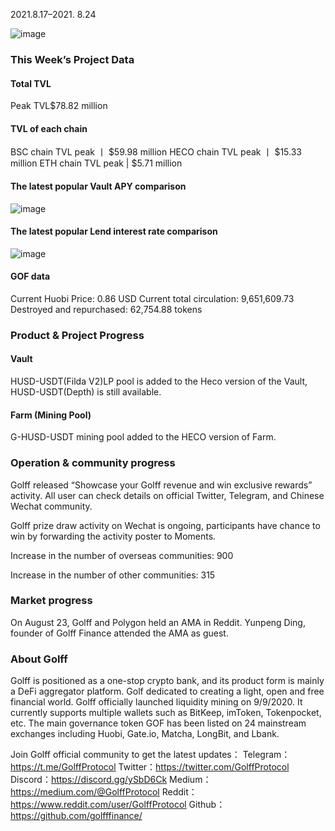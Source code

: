 2021.8.17–2021. 8.24

![image](http://docs.golff.com/blog/page/9.png)

### This Week’s Project Data

#### Total TVL

Peak TVL$78.82 million

#### TVL of each chain

BSC chain TVL peak 丨 $59.98 million
HECO chain TVL peak 丨 $15.33 million
ETH chain TVL peak | $5.71 million

#### The latest popular Vault APY comparison

![image](http://docs.golff.com/blog/page/10.png)

#### The latest popular Lend interest rate comparison

![image](http://docs.golff.com/blog/page/11.png)

#### GOF data

Current Huobi Price: 0.86 USD
Current total circulation: 9,651,609.73
Destroyed and repurchased: 62,754.88 tokens

### Product & Project Progress

#### Vault

HUSD-USDT(Filda V2)LP pool is added to the Heco version of the Vault, HUSD-USDT(Depth) is still available.

#### Farm (Mining Pool)

G-HUSD-USDT mining pool added to the HECO version of Farm.

### Operation & community progress

Golff released “Showcase your Golff revenue and win exclusive rewards” activity. All user can check details on official Twitter, Telegram, and Chinese Wechat community.

Golff prize draw activity on Wechat is ongoing, participants have chance to win by forwarding the activity poster to Moments.

Increase in the number of overseas communities: 900

Increase in the number of other communities: 315

### Market progress

On August 23, Golff and Polygon held an AMA in Reddit. Yunpeng Ding, founder of Golff Finance attended the AMA as guest.

### About Golff

Golff is positioned as a one-stop crypto bank, and its product form is mainly a DeFi aggregator platform. Golf dedicated to creating a light, open and free financial world. Golff officially launched liquidity mining on 9/9/2020. It currently supports multiple wallets such as BitKeep, imToken, Tokenpocket, etc. The main governance token GOF has been listed on 24 mainstream exchanges including Huobi, Gate.io, Matcha, LongBit, and Lbank.

Join Golff official community to get the latest updates：
Telegram：https://t.me/GolffProtocol
Twitter：https://twitter.com/GolffProtocol
Discord：https://discord.gg/ySbD6Ck
Medium：https://medium.com/@GolffProtocol
Reddit：https://www.reddit.com/user/GolffProtocol
Github：https://github.com/golfffinance/
